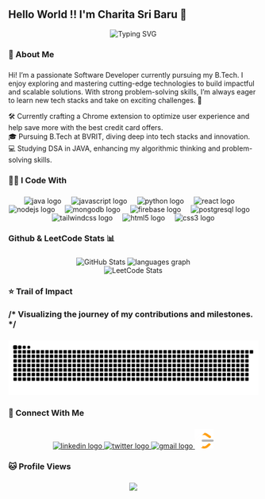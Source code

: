 <h2 align="left">Hello World !! I'm Charita Sri Baru 👋</h2>

<div align="center">
  <img src="https://readme-typing-svg.herokuapp.com?font=Fira+Code&pause=1000&color=54A6FF&center=true&vCenter=true&width=435&lines=Tech+Enthusiast;Love+Problem+Solving;Passionate+Learner" alt="Typing SVG" />
</div>

###

<h3 align="left">👾 About Me</h3>

###

<p align="left">Hi! I’m a passionate Software Developer currently pursuing my B.Tech. I enjoy exploring and mastering cutting-edge technologies to build impactful and scalable solutions. With strong problem-solving skills, I’m always eager to learn new tech stacks and take on exciting challenges. 🚀</p>

<p align="left">
  🛠️ Currently crafting a Chrome extension to optimize user experience and help save more with the best credit card offers.<br>
  🎓 Pursuing B.Tech at BVRIT, diving deep into tech stacks and innovation.<br>
  💻 Studying DSA in JAVA, enhancing my algorithmic thinking and problem-solving skills.<br>
</p>


###

<h3 align="left">👩‍💻 I Code With </h3>

###

<div align="center">
  <img src="https://cdn.jsdelivr.net/gh/devicons/devicon/icons/java/java-original.svg" height="40" alt="java logo"  />
  <img width="12" />
  <img src="https://cdn.jsdelivr.net/gh/devicons/devicon/icons/javascript/javascript-original.svg" height="40" alt="javascript logo"  />
  <img width="12" />
  <img src="https://cdn.jsdelivr.net/gh/devicons/devicon/icons/python/python-original.svg" height="40" alt="python logo"  />
  <img width="12" />
  <img src="https://cdn.jsdelivr.net/gh/devicons/devicon/icons/react/react-original.svg" height="40" alt="react logo"  />
  <img width="12" />
  <img src="https://cdn.jsdelivr.net/gh/devicons/devicon/icons/nodejs/nodejs-original.svg" height="40" alt="nodejs logo"  />
  <img width="12" />
  <img src="https://cdn.jsdelivr.net/gh/devicons/devicon/icons/mongodb/mongodb-original.svg" height="40" alt="mongodb logo"  />
  <img width="12" />
  <img src="https://cdn.jsdelivr.net/gh/devicons/devicon/icons/firebase/firebase-plain.svg" height="40" alt="firebase logo"  />
  <img width="12" />
  <img src="https://cdn.jsdelivr.net/gh/devicons/devicon/icons/postgresql/postgresql-original.svg" height="40" alt="postgresql logo"  />
  <img width="12" />
  <img src="https://cdn.jsdelivr.net/gh/devicons/devicon/icons/tailwindcss/tailwindcss-original-wordmark.svg" height="40" alt="tailwindcss logo"  />
  <img width="12" />
  <img src="https://cdn.jsdelivr.net/gh/devicons/devicon/icons/html5/html5-original.svg" height="40" alt="html5 logo"  />
  <img width="12" />
  <img src="https://cdn.jsdelivr.net/gh/devicons/devicon/icons/css3/css3-original.svg" height="40" alt="css3 logo"  />
</div>


###

<h3 align="left">Github & LeetCode Stats 📊</h3>

###

<div align="center">
 <img src="https://github-readme-stats.vercel.app/api?username=charitabaru&show_icons=true&theme=tokyonight" alt="GitHub Stats" />
 <img src="https://github-readme-stats.vercel.app/api/top-langs?username=charitabaru&locale=en&hide_title=false&layout=compact&card_width=320&langs_count=5&theme=dracula&hide_border=false&order=2" height="150" alt="languages graph"  />
</div>

<div align="center">
<img src="https://leetcard.jacoblin.cool/charitabaru?theme=dark&font=Noto%20Sans" alt="LeetCode Stats" />
</div>

###

<h3 align="left">⭐️ Trail of Impact<br><br>/* Visualizing the journey of my contributions and milestones. */</h3>

###

<picture>
  <source media="(prefers-color-scheme: dark)" srcset="https://raw.githubusercontent.com/charitabaru/charitabaru/output/github-snake-dark.svg" />
  <source media="(prefers-color-scheme: light)" srcset="https://raw.githubusercontent.com/charitabaru/charitabaru/output/github-snake.svg" />
  <img alt="github-snake" src="https://raw.githubusercontent.com/charitabaru/charitabaru/output/github-snake.svg" />
</picture>

###

<h3 align="left">🤝 Connect With Me</h3>

###


<div align="center">
  <a href="https://www.linkedin.com/in/charitabaru/" target="_blank">
    <img src="https://raw.githubusercontent.com/maurodesouza/profile-readme-generator/master/src/assets/icons/social/linkedin/default.svg" width="52" height="40" alt="linkedin logo"  />
  </a>
  <a href="https://x.com/chimtiiiii" target="_blank">
    <img src="https://raw.githubusercontent.com/maurodesouza/profile-readme-generator/master/src/assets/icons/social/twitter/default.svg" width="52" height="40" alt="twitter logo"  />
  </a>
  <a href="mailto:charitasribaru@gmail.com" target="_blank">
    <img src="https://raw.githubusercontent.com/maurodesouza/profile-readme-generator/master/src/assets/icons/social/gmail/default.svg" width="50" height="38" alt="gmail logo"  />
  </a>
  <a href="https://leetcode.com/charitabaru/" target="_blank">
    <img src="leetcodemode.png" width="38" height="39" alt="LeetCode logo" />
  </a>
</div>


###

<h3 align="left">🐱 Profile Views</h3>

###

<div align="center">
  <img src="https://profile-counter.glitch.me/charitabaru/count.svg?"  />
</div>


